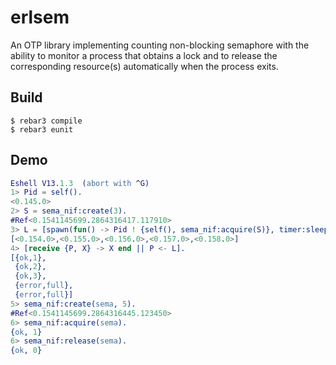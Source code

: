 erlsem
=====

An OTP library implementing counting non-blocking semaphore with the ability to
monitor a process that obtains a lock and to release the corresponding
resource(s) automatically when the process exits.

Build
-----

```shell
$ rebar3 compile
$ rebar3 eunit
```

Demo
----

```erlang
Eshell V13.1.3  (abort with ^G)
1> Pid = self().
<0.145.0>
2> S = sema_nif:create(3).
#Ref<0.1541145699.2864316417.117910>
3> L = [spawn(fun() -> Pid ! {self(), sema_nif:acquire(S)}, timer:sleep(10) end) || _ <- lists:seq(1, 5)].
[<0.154.0>,<0.155.0>,<0.156.0>,<0.157.0>,<0.158.0>]
4> [receive {P, X} -> X end || P <- L].
[{ok,1},
 {ok,2},
 {ok,3},
 {error,full},
 {error,full}]
5> sema_nif:create(sema, 5).
#Ref<0.1541145699.2864316445.123450>
6> sema_nif:acquire(sema).
{ok, 1}
6> sema_nif:release(sema).
{ok, 0}
```
